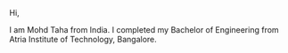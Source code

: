 Hi,

I am Mohd Taha from India. I completed my Bachelor of Engineering from Atria Institute of Technology, Bangalore.
